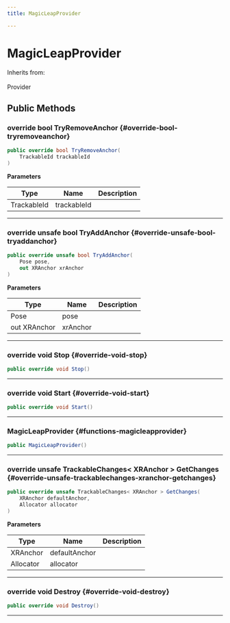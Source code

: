 ```yaml
---
title: MagicLeapProvider

---
```


# MagicLeapProvider







Inherits from: <br></br>Provider




## Public Methods

### override bool TryRemoveAnchor {#override-bool-tryremoveanchor}

```csharp
public override bool TryRemoveAnchor(
    TrackableId trackableId
)
```


**Parameters**

| Type | Name  | Description  | 
|--|--|--|
| TrackableId |trackableId||






-----------

### override unsafe bool TryAddAnchor {#override-unsafe-bool-tryaddanchor}

```csharp
public override unsafe bool TryAddAnchor(
    Pose pose,
    out XRAnchor xrAnchor
)
```


**Parameters**

| Type | Name  | Description  | 
|--|--|--|
| Pose |pose||
| out XRAnchor |xrAnchor||






-----------

### override void Stop {#override-void-stop}

```csharp
public override void Stop()
```






-----------

### override void Start {#override-void-start}

```csharp
public override void Start()
```






-----------

###  MagicLeapProvider {#functions-magicleapprovider}

```csharp
public MagicLeapProvider()
```






-----------

### override unsafe TrackableChanges&lt; XRAnchor &gt; GetChanges {#override-unsafe-trackablechanges-xranchor-getchanges}

```csharp
public override unsafe TrackableChanges< XRAnchor > GetChanges(
    XRAnchor defaultAnchor,
    Allocator allocator
)
```


**Parameters**

| Type | Name  | Description  | 
|--|--|--|
| XRAnchor |defaultAnchor||
| Allocator |allocator||






-----------

### override void Destroy {#override-void-destroy}

```csharp
public override void Destroy()
```






-----------

